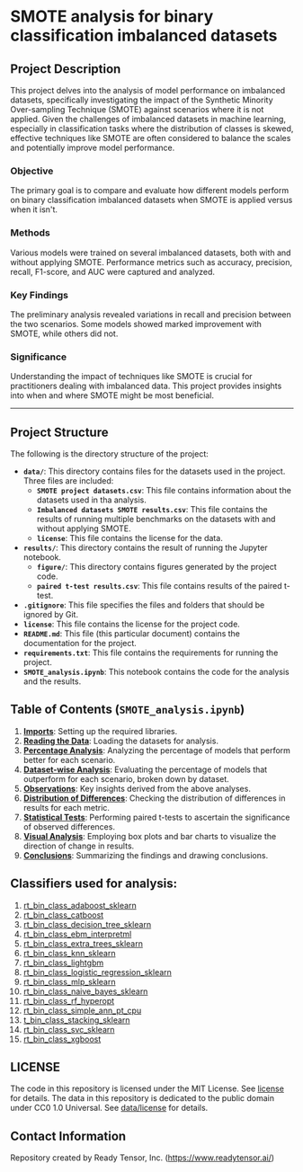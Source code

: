 # SMOTE analysis for binary classification imbalanced datasets

## Project Description

This project delves into the analysis of model performance on imbalanced datasets, specifically investigating the impact of the Synthetic Minority Over-sampling Technique (SMOTE) against scenarios where it is not applied. Given the challenges of imbalanced datasets in machine learning, especially in classification tasks where the distribution of classes is skewed, effective techniques like SMOTE are often considered to balance the scales and potentially improve model performance.

### Objective

The primary goal is to compare and evaluate how different models perform on binary classification imbalanced datasets when SMOTE is applied versus when it isn't.

### Methods

Various models were trained on several imbalanced datasets, both with and without applying SMOTE. Performance metrics such as accuracy, precision, recall, F1-score, and AUC were captured and analyzed.

### Key Findings

The preliminary analysis revealed variations in recall and precision between the two scenarios. Some models showed marked improvement with SMOTE, while others did not.

### Significance

Understanding the impact of techniques like SMOTE is crucial for practitioners dealing with imbalanced data. This project provides insights into when and where SMOTE might be most beneficial.

---

## Project Structure

The following is the directory structure of the project:

- **`data/`**: This directory contains files for the datasets used in the project. Three files are included:
  - **`SMOTE project datasets.csv`**: This file contains information about the datasets used in tha analysis.
  - **`Imbalanced datasets SMOTE results.csv`**: This file contains the results of running multiple benchmarks on the datasets with and without applying SMOTE.
  - **`license`**: This file contains the license for the data.
- **`results/`**: This directory contains the result of running the Jupyter notebook.
  - **`figure/`**: This directory contains figures generated by the project code.
  - **`paired t-test results.csv`**: This file contains results of the paired t-test.
- **`.gitignore`**: This file specifies the files and folders that should be ignored by Git.
- **`license`**: This file contains the license for the project code.
- **`README.md`**: This file (this particular document) contains the documentation for the project.
- **`requirements.txt`**: This file contains the requirements for running the project.
- **`SMOTE_analysis.ipynb`**: This notebook contains the code for the analysis and the results.

## Table of Contents (**`SMOTE_analysis.ipynb`**)

1. **[Imports](#imports)**: Setting up the required libraries.
2. **[Reading the Data](#reading-the-data)**: Loading the datasets for analysis.
3. **[Percentage Analysis](#percentage-analysis)**: Analyzing the percentage of models that perform better for each scenario.
4. **[Dataset-wise Analysis](#dataset-wise-analysis)**: Evaluating the percentage of models that outperform for each scenario, broken down by dataset.
5. **[Observations](#observations)**: Key insights derived from the above analyses.
6. **[Distribution of Differences](#distribution-of-differences)**: Checking the distribution of differences in results for each metric.
7. **[Statistical Tests](#statistical-tests)**: Performing paired t-tests to ascertain the significance of observed differences.
8. **[Visual Analysis](#visual-analysis)**: Employing box plots and bar charts to visualize the direction of change in results.
9. **[Conclusions](#conclusions)**: Summarizing the findings and drawing conclusions.

## Classifiers used for analysis:

1. [rt_bin_class_adaboost_sklearn](https://github.com/readytensor/rt_bin_class_adaboost_sklearn)
2. [rt_bin_class_catboost](https://github.com/readytensor/rt_bin_class_catboost)
3. [rt_bin_class_decision_tree_sklearn](https://github.com/readytensor/rt_bin_class_decision_tree_sklearn)
4. [rt_bin_class_ebm_interpretml](https://github.com/readytensor/rt_bin_class_ebm_interpretml)
5. [rt_bin_class_extra_trees_sklearn](https://github.com/readytensor/rt_bin_class_extra_trees_sklearn)
6. [rt_bin_class_knn_sklearn](https://github.com/readytensor/rt_bin_class_knn_sklearn)
7. [rt_bin_class_lightgbm](https://github.com/readytensor/rt_bin_class_lightgbm)
8. [rt_bin_class_logistic_regression_sklearn](https://github.com/readytensor/rt_bin_class_logistic_regression_sklearn)
9. [rt_bin_class_mlp_sklearn](https://github.com/readytensor/rt_bin_class_mlp_sklearn)
10. [rt_bin_class_naive_bayes_sklearn](https://github.com/readytensor/rt_bin_class_naive_bayes_sklearn)
11. [rt_bin_class_rf_hyperopt](https://github.com/readytensor/rt_bin_class_rf_hyperopt)
12. [rt_bin_class_simple_ann_pt_cpu](https://github.com/readytensor/rt_bin_class_simple_ann_pt_cpu)
13. [t_bin_class_stacking_sklearn](https://github.com/readytensor/rt_bin_class_stacking_sklearn)
14. [rt_bin_class_svc_sklearn](https://github.com/readytensor/rt_bin_class_svc_sklearn)
15. [rt_bin_class_xgboost](https://github.com/readytensor/rt_bin_class_xgboost)

## LICENSE

The code in this repository is licensed under the MIT License. See [license](license) for details.
The data in this repository is dedicated to the public domain under CC0 1.0 Universal. See [data/license](./data/license) for details.

## Contact Information

Repository created by Ready Tensor, Inc. (https://www.readytensor.ai/)
